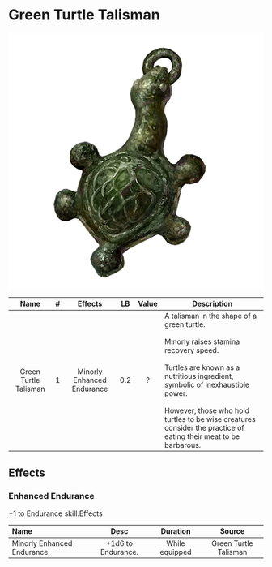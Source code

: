 # Green Turtle Talisman

![Copyrighted Image](GreenTurtleTalisman.png)

|         Name         | # |          Effects          | LB | Value | Description                                                                                                                                                                                                                                                                                                        |
| :-------------------: | :-: | :------------------------: | :-: | :---: | ------------------------------------------------------------------------------------------------------------------------------------------------------------------------------------------------------------------------------------------------------------------------------------------------------------------ |
| Green Turtle Talisman | 1 | Minorly Enhanced Endurance | 0.2 |   ?   | A talisman in the shape of a green turtle.<br /><br />Minorly raises stamina recovery speed.<br /><br />Turtles are known as a nutritious ingredient, symbolic of inexhaustible power.<br /><br />However, those who hold turtles to be wise creatures consider the practice of eating their meat to be barbarous. |

## Effects

### Enhanced Endurance

+1 to Endurance skill.Effects

| Name                       |        Desc        |    Duration    |        Source        |
| :------------------------- | :----------------: | :------------: | :-------------------: |
| Minorly Enhanced Endurance | +1d6 to Endurance. | While equipped | Green Turtle Talisman |
